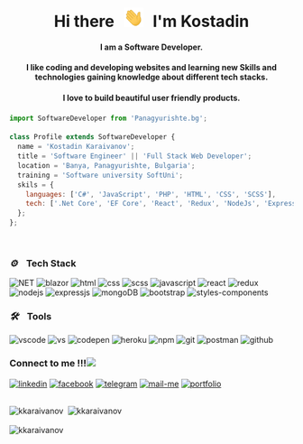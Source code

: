<div width="100%" height="100%">
<style>
    h1,
    .content{
        text-align: center;
    }
    .content{
        margin: 0;
    }
    .greet-hand{
        margin: 0 10px;
    }
    i:not(.greet-hand){
        margin: 0 15px 0 0;
    }
    @media only screen and (min-width: 1024px){
        .bar{
            max-width: 420px;
        }

        .section-bages {
            text-align: center;
        }
    }
</style>

<h1>
    Hi there
    <i class="greet-hand">
        <img src="https://raw.githubusercontent.com/ABSphreak/ABSphreak/master/gifs/Hi.gif" width="35"/>
    </i>
    I'm Kostadin
</h1>
<div class="content">
    <h4>I am a Software Developer.</h4>
    <h4>I like coding and developing websites and learning new Skills and technologies gaining knowledge about different tech stacks.</h4>
    <h4>I love to build beautiful user friendly products.</h4>
</div>

```js
import SoftwareDeveloper from 'Panagyurishte.bg';

class Profile extends SoftwareDeveloper {
  name = 'Kostadin Karaivanov';
  title = 'Software Engineer' || 'Full Stack Web Developer';
  location = 'Banya, Panagyurishte, Bulgaria';
  training = 'Software university SoftUni';
  skils = {
    languages: ['C#', 'JavaScript', 'PHP', 'HTML', 'CSS', 'SCSS'],
    tech: ['.Net Core', 'EF Core', 'React', 'Redux', 'NodeJs', 'ExpressJs']
  };
};
```
<br/>

<h3><i>⚙️</i>Tech Stack</h3>
<p align="left">
    <img src="https://img.shields.io/badge/.Net-%231999B6.svg?style=for-the-badge&logo=dotnet&logoColor=white" alt="NET"/>
    <img src="https://img.shields.io/badge/blazor-%23593d88.svg?style=for-the-badge&logo=blazor&logoColor=white" alt="blazor"/>
    <img src="https://img.shields.io/badge/html5-%23E34F26.svg?style=for-the-badge&logo=html5&logoColor=white" alt="html"/>
    <img src="https://img.shields.io/badge/css-%231572B6.svg?style=for-the-badge&logo=css3&logoColor=white" alt="css"/>
    <img src="https://img.shields.io/badge/scss-%2315726B.svg?style=for-the-badge&logo=sass&logoColor=white" alt="scss"/>
    <img src="https://img.shields.io/badge/javascript-%23323330.svg?style=for-the-badge&logo=javascript&logoColor=%23F7DF1E" alt="javascript"/>
    <img src="https://img.shields.io/badge/react-%2320232a.svg?style=for-the-badge&logo=react&logoColor=%2361DAFB" alt="react"/>
     <img src="https://img.shields.io/badge/redux-%23593d88.svg?style=for-the-badge&logo=redux&logoColor=white" alt="redux"/>
    <img src="https://img.shields.io/badge/Node.js-339933?style=for-the-badge&logo=nodedotjs&logoColor=white" alt="nodejs" />
    <img src="https://img.shields.io/badge/express.js-%23404d59.svg?style=for-the-badge&logo=express&logoColor=%2361DAFB" alt="expressjs" />
    <img src="https://img.shields.io/badge/MongoDB-%234ea94b.svg?style=for-the-badge&logo=mongodb&logoColor=white" alt="mongoDB" />
  <img src="https://img.shields.io/badge/Bootstrap-563D7C?style=for-the-badge&logo=bootstrap&logoColor=white" alt="bootstrap" />
  <img src="https://img.shields.io/badge/styled--components-FF6C37?style=for-the-badge&logo=styled-components&logoColor=white" alt="styles-components" /> 
</p>

<h3><i>🛠️</i>Tools</h3>
<p align="left">
    <img src="https://img.shields.io/badge/VSCode-0078D4?style=for-the-badge&logo=visual%20studio%20code&logoColor=white" alt="vscode" />
    <img src="https://img.shields.io/badge/Visual Studio-%23593D69?style=for-the-badge&logo=visual%20studio&logoColor=white" alt="vs" />
    <img src="https://img.shields.io/badge/Codepen-000000?style=for-the-badge&logo=codepen&logoColor=white" alt="codepen" />
    <img src="https://img.shields.io/badge/Heroku-430098?style=for-the-badge&logo=heroku&logoColor=white" alt="heroku" />
    <img src="https://img.shields.io/badge/NPM-%23000000.svg?style=for-the-badge&logo=npm&logoColor=white" alt="npm"/>
    <img src="https://img.shields.io/badge/Git-f44d27?style=for-the-badge&logo=git&logoColor=white" alt="git"/>
    <img src="https://img.shields.io/badge/Postman-FF6C37?style=for-the-badge&logo=Postman&logoColor=white" alt="postman"/>
    <img src="https://img.shields.io/badge/GitHub-100000?style=for-the-badge&logo=github&logoColor=white" alt="github"/>
</p>

<h3>Connect to me !!!<img src="https://raw.githubusercontent.com/ShahriarShafin/ShahriarShafin/main/Assets/handshake.gif" width="100" /></h3>
<p align="left">
    <a href="https://www.linkedin.com/in/kostadin-karaivanov-8390061a5" target="blank"><img align="center" src="https://img.shields.io/badge/LinkedIn-0077B5?style=for-the-badge&logo=linkedin&logoColor=white" alt="linkedin" /></a>
    <a href="https://www.facebook.com/profile.php?id=100000311415045" target="blank"><img align="center" src="https://img.shields.io/badge/facebook-1879A2?style=for-the-badge&logo=facebook&logoColor=white" alt="facebook" /></a>
    <a href="https://t.me/kkaraivanov" target="blank"><img align="center" src="https://img.shields.io/badge/telegram-1877F2?style=for-the-badge&logo=telegram&logoColor=white" alt="telegram" /></a>
    <a title="kostadin.karaivanov@outlook.com" href="mailto:kostadin.karaivanov@outlook.com" target="blank"><img align="center" src="https://img.shields.io/badge/Mail-D14836?style=for-the-badge&logo=gmail&logoColor=white" alt="mail-me" /></a>
    <a href="https://kkaraivanov.github.io" target="_blank"><img align="center" src="https://img.shields.io/badge/portfolio-F25252?style=for-the-badge&logo=About.me&logoColor=white" alt="portfolio" /></a>
</p>
<br />
<div class="section-bages">
    <img src="https://github-readme-stats.vercel.app/api/top-langs?username=kkaraivanov&show_icons=true&locale=en&layout=compact" alt="kkaraivanov" />
    &nbsp;<img class="bar" src="https://github-readme-stats.vercel.app/api?username=kkaraivanov&show_icons=true&locale=en" alt="kkaraivanov" />

</div>
<br />
<div class="section-bages">
    <img src="https://github-readme-streak-stats.herokuapp.com/?user=kkaraivanov&" alt="kkaraivanov" />
</div>
</div>
